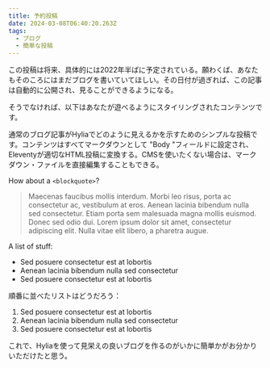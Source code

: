 ```yaml
---
title: 予約投稿
date: 2024-03-08T06:40:20.263Z
tags:
  - ブログ
  - 簡単な投稿
---
```

この投稿は将来、具体的には2022年半ばに予定されている。願わくば、あなたもそのころにはまだブログを書いていてほしい。その日付が過ぎれば、この記事は自動的に公開され、見ることができるようになる。

そうでなければ、以下はあなたが遊べるようにスタイリングされたコンテンツです。

通常のブログ記事がHyliaでどのように見えるかを示すためのシンプルな投稿です。コンテンツはすべてマークダウンとして "Body "フィールドに設定され、Eleventyが適切なHTML投稿に変換する。CMSを使いたくない場合は、マークダウン・ファイルを直接編集することもできる。

How about a `<blockquote>`?

> Maecenas faucibus mollis interdum. Morbi leo risus, porta ac consectetur ac, vestibulum at eros. Aenean lacinia bibendum nulla sed consectetur. Etiam porta sem malesuada magna mollis euismod. Donec sed odio dui. Lorem ipsum dolor sit amet, consectetur adipiscing elit. Nulla vitae elit libero, a pharetra augue.

A list of stuff:

* Sed posuere consectetur est at lobortis
* Aenean lacinia bibendum nulla sed consectetur
* Sed posuere consectetur est at lobortis

順番に並べたリストはどうだろう：

1. Sed posuere consectetur est at lobortis
2. Aenean lacinia bibendum nulla sed consectetur
3. Sed posuere consectetur est at lobortis

これで、Hyliaを使って見栄えの良いブログを作るのがいかに簡単かがお分かりいただけたと思う。